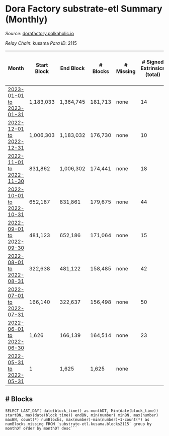 # Dora Factory substrate-etl Summary (Monthly)

_Source_: [dorafactory.polkaholic.io](https://dorafactory.polkaholic.io)

*Relay Chain*: kusama
*Para ID*: 2115



| Month | Start Block | End Block | # Blocks | # Missing | # Signed Extrinsics (total) | # Active Accounts (avg) | # Addresses with Balances (max) | Issues |
| ----- | ----------- | --------- | -------- | --------- | --------------------------- | ----------------------- | ------------------------------- | ------ |
| [2023-01-01 to 2023-01-31](/substrate-etl/kusama/2115-dorafactory/2023-01-31.md) | 1,183,033 | 1,364,745 | 181,713 | none  | 14 |  | 372 | - | 
| [2022-12-01 to 2022-12-31](/substrate-etl/kusama/2115-dorafactory/2022-12-31.md) | 1,006,303 | 1,183,032 | 176,730 | none  | 10 |  | 373 | - | 
| [2022-11-01 to 2022-11-30](/substrate-etl/kusama/2115-dorafactory/2022-11-30.md) | 831,862 | 1,006,302 | 174,441 | none  | 18 |  | 373 | - | 
| [2022-10-01 to 2022-10-31](/substrate-etl/kusama/2115-dorafactory/2022-10-31.md) | 652,187 | 831,861 | 179,675 | none  | 44 | 1 | 373 | - | 
| [2022-09-01 to 2022-09-30](/substrate-etl/kusama/2115-dorafactory/2022-09-30.md) | 481,123 | 652,186 | 171,064 | none  | 15 |  | 371 | - | 
| [2022-08-01 to 2022-08-31](/substrate-etl/kusama/2115-dorafactory/2022-08-31.md) | 322,638 | 481,122 | 158,485 | none  | 42 | 1 | 371 | - | 
| [2022-07-01 to 2022-07-31](/substrate-etl/kusama/2115-dorafactory/2022-07-31.md) | 166,140 | 322,637 | 156,498 | none  | 50 | 1 | 370 | - | 
| [2022-06-01 to 2022-06-30](/substrate-etl/kusama/2115-dorafactory/2022-06-30.md) | 1,626 | 166,139 | 164,514 | none  | 23 |  | 370 | - | 
| [2022-05-31 to 2022-05-31](/substrate-etl/kusama/2115-dorafactory/2022-05-31.md) | 1 | 1,625 | 1,625 | none  |  |  | 4 | - | 

## # Blocks
```
SELECT LAST_DAY( date(block_time)) as monthDT, Min(date(block_time)) startBN, max(date(block_time)) endBN, min(number) minBN, max(number) maxBN, count(*) numBlocks, max(number)-min(number)+1-count(*) as numBlocks_missing FROM `substrate-etl.kusama.blocks2115` group by monthDT order by monthDT desc```

